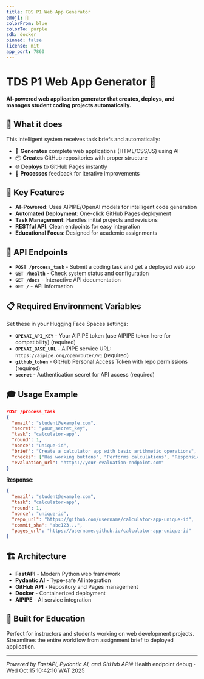 ```yaml
---
title: TDS P1 Web App Generator
emoji: 🚀
colorFrom: blue
colorTo: purple
sdk: docker
pinned: false
license: mit
app_port: 7860
---
```


# TDS P1 Web App Generator 🚀

**AI-powered web application generator that creates, deploys, and manages student coding projects automatically.**

## 🎯 What it does

This intelligent system receives task briefs and automatically:
- 🤖 **Generates** complete web applications (HTML/CSS/JS) using AI
- 📦 **Creates** GitHub repositories with proper structure
- 🌐 **Deploys** to GitHub Pages instantly
- 🔄 **Processes** feedback for iterative improvements

## 🔧 Key Features

- **AI-Powered**: Uses AIPIPE/OpenAI models for intelligent code generation
- **Automated Deployment**: One-click GitHub Pages deployment
- **Task Management**: Handles initial projects and revisions
- **RESTful API**: Clean endpoints for easy integration
- **Educational Focus**: Designed for academic assignments

## 🚀 API Endpoints

- **`POST /process_task`** - Submit a coding task and get a deployed web app
- **`GET /health`** - Check system status and configuration
- **`GET /docs`** - Interactive API documentation
- **`GET /`** - API information

## 📋 Required Environment Variables

Set these in your Hugging Face Spaces settings:

- **`OPENAI_API_KEY`** - Your AIPIPE token (use AIPIPE token here for compatibility) (required)
- **`OPENAI_BASE_URL`** - AIPIPE service URL: `https://aipipe.org/openrouter/v1` (required)
- **`github_token`** - GitHub Personal Access Token with repo permissions (required)
- **`secret`** - Authentication secret for API access (required)

## 🎓 Usage Example

```json
POST /process_task
{
  "email": "student@example.com",
  "secret": "your_secret_key",
  "task": "calculator-app",
  "round": 1,
  "nonce": "unique-id",
  "brief": "Create a calculator app with basic arithmetic operations",
  "checks": ["Has working buttons", "Performs calculations", "Responsive design"],
  "evaluation_url": "https://your-evaluation-endpoint.com"
}
```

**Response:**
```json
{
  "email": "student@example.com",
  "task": "calculator-app",
  "round": 1,
  "nonce": "unique-id",
  "repo_url": "https://github.com/username/calculator-app-unique-id",
  "commit_sha": "abc123...",
  "pages_url": "https://username.github.io/calculator-app-unique-id"
}
```

## 🏗️ Architecture

- **FastAPI** - Modern Python web framework
- **Pydantic AI** - Type-safe AI integration
- **GitHub API** - Repository and Pages management
- **Docker** - Containerized deployment
- **AIPIPE** - AI service integration

## 🎯 Built for Education

Perfect for instructors and students working on web development projects. Streamlines the entire workflow from assignment brief to deployed application.

---

*Powered by FastAPI, Pydantic AI, and GitHub API*# Health endpoint debug - Wed Oct 15 10:42:10 WAT 2025
